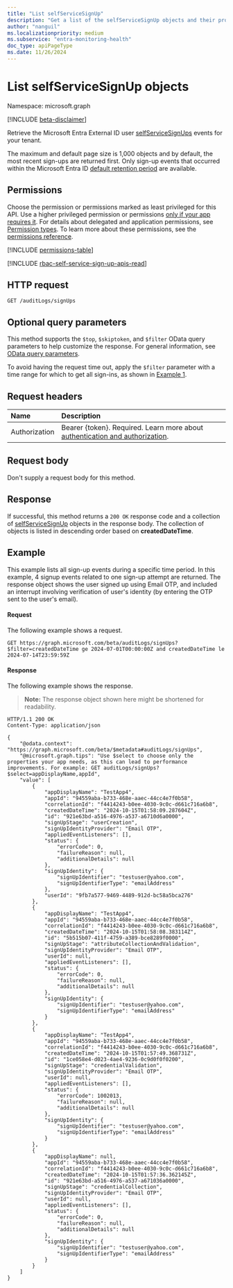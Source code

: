 ```yaml
---
title: "List selfServiceSignUp"
description: "Get a list of the selfServiceSignUp objects and their properties."
author: "nanguil"
ms.localizationpriority: medium
ms.subservice: "entra-monitoring-health"
doc_type: apiPageType
ms.date: 11/26/2024 
---
```


# List selfServiceSignUp objects

Namespace: microsoft.graph

[!INCLUDE [beta-disclaimer](../../includes/beta-disclaimer.md)]

Retrieve the Microsoft Entra External ID user [selfServiceSignUps](../resources/selfservicesignup.md) events for your tenant. 

The maximum and default page size is 1,000 objects and by default, the most recent sign-ups are returned first. Only sign-up events that occurred within the Microsoft Entra ID [default retention period](/azure/active-directory/reports-monitoring/reference-reports-data-retention#how-long-does-azure-ad-store-the-data) are available.

## Permissions

Choose the permission or permissions marked as least privileged for this API. Use a higher privileged permission or permissions [only if your app requires it](/graph/permissions-overview#best-practices-for-using-microsoft-graph-permissions). For details about delegated and application permissions, see [Permission types](/graph/permissions-overview#permission-types). To learn more about these permissions, see the [permissions reference](/graph/permissions-reference).

<!-- {
  "blockType": "permissions",
  "name": "auditlogroot-list-signups-permissions"
}
-->
[!INCLUDE [permissions-table](../includes/permissions/auditlogroot-list-signups-permissions.md)]

[!INCLUDE [rbac-self-service-sign-up-apis-read](../includes/rbac-for-apis/rbac-self-service-sign-up-apis-read.md)]

## HTTP request

<!-- {
  "blockType": "ignored"
}
-->
``` http
GET /auditLogs/signUps
```

## Optional query parameters

This method supports the `$top`, `$skiptoken`, and `$filter` OData query parameters to help customize the response. For general information, see [OData query parameters](/graph/query-parameters).

To avoid having the request time out, apply the `$filter` parameter with a time range for which to get all sign-ins, as shown in [Example 1](signin-list.md#example-1-list-all-sign-ins-during-a-specific-time-period).

## Request headers

|Name|Description|
|:---|:---|
|Authorization|Bearer {token}. Required. Learn more about [authentication and authorization](/graph/auth/auth-concepts).|

## Request body

Don't supply a request body for this method.

## Response

If successful, this method returns a `200 OK` response code and a collection of [selfServiceSignUp](../resources/selfservicesignup.md) objects in the response body. The collection of objects is listed in descending order based on **createdDateTime**.

## Example

This example lists all sign-up events during a specific time period.  In this example, 4 signup events related to one sign-up attempt are returned.  The response object shows the user signed up using Email OTP, and included an interrupt involving verification of user's identity (by entering the OTP sent to the user's email).

#### Request

The following example shows a request.
<!-- {
  "blockType": "request",
  "name": "list_selfservicesignup"
}
-->
```http
GET https://graph.microsoft.com/beta/auditLogs/signUps?$filter=createdDateTime ge 2024-07-01T00:00:00Z and createdDateTime le 2024-07-14T23:59:59Z
```


#### Response

The following example shows the response.
>**Note:** The response object shown here might be shortened for readability.
<!-- {
  "blockType": "response",
  "truncated": true,
  "@odata.type": "Collection(microsoft.graph.selfServiceSignUp)"
}
-->
``` http
HTTP/1.1 200 OK
Content-Type: application/json

{
    "@odata.context": "https://graph.microsoft.com/beta/$metadata#auditLogs/signUps",
    "@microsoft.graph.tips": "Use $select to choose only the properties your app needs, as this can lead to performance improvements. For example: GET auditLogs/signUps?$select=appDisplayName,appId",
    "value": [
        {
            "appDisplayName": "TestApp4",
            "appId": "94559aba-b733-468e-aaec-44cc4e7f0b58",
            "correlationId": "f4414243-b0ee-4030-9c0c-d661c716a6b8",
            "createdDateTime": "2024-10-15T01:58:09.287604Z",
            "id": "921e63bd-a516-4976-a537-a6710d6a0000",
            "signUpStage": "userCreation",
            "signUpIdentityProvider": "Email OTP",
            "appliedEventListeners": [],
            "status": {
                "errorCode": 0,
                "failureReason": null,
                "additionalDetails": null
            },
            "signUpIdentity": {
                "signUpIdentifier": "testuser@yahoo.com",
                "signUpIdentifierType": "emailAddress"
            },
            "userId": "9fb7a577-9469-4489-912d-bc58a5bca276"
        },
        {
            "appDisplayName": "TestApp4",
            "appId": "94559aba-b733-468e-aaec-44cc4e7f0b58",
            "correlationId": "f4414243-b0ee-4030-9c0c-d661c716a6b8",
            "createdDateTime": "2024-10-15T01:58:08.383114Z",
            "id": "5b515b07-411f-4759-a389-bce8289f0000",
            "signUpStage": "attributeCollectionAndValidation",
            "signUpIdentityProvider": "Email OTP",
            "userId": null,
            "appliedEventListeners": [],
            "status": {
                "errorCode": 0,
                "failureReason": null,
                "additionalDetails": null
            },
            "signUpIdentity": {
                "signUpIdentifier": "testuser@yahoo.com",
                "signUpIdentifierType": "emailAddress"
            }
        },
        {
            "appDisplayName": "TestApp4",
            "appId": "94559aba-b733-468e-aaec-44cc4e7f0b58",
            "correlationId": "f4414243-b0ee-4030-9c0c-d661c716a6b8",
            "createdDateTime": "2024-10-15T01:57:49.368731Z",
            "id": "1ce058e4-d023-4ae4-9236-0c9d0f0f0200",
            "signUpStage": "credentialValidation",
            "signUpIdentityProvider": "Email OTP",
            "userId": null,
            "appliedEventListeners": [],
            "status": {
                "errorCode": 1002013,
                "failureReason": null,
                "additionalDetails": null
            },
            "signUpIdentity": {
                "signUpIdentifier": "testuser@yahoo.com",
                "signUpIdentifierType": "emailAddress"
            }
        },
        {
            "appDisplayName": null,
            "appId": "94559aba-b733-468e-aaec-44cc4e7f0b58",
            "correlationId": "f4414243-b0ee-4030-9c0c-d661c716a6b8",
            "createdDateTime": "2024-10-15T01:57:36.362145Z",
            "id": "921e63bd-a516-4976-a537-a671036a0000",
            "signUpStage": "credentialCollection",
            "signUpIdentityProvider": "Email OTP",
            "userId": null,
            "appliedEventListeners": [],
            "status": {
                "errorCode": 0,
                "failureReason": null,
                "additionalDetails": null
            },
            "signUpIdentity": {
                "signUpIdentifier": "testuser@yahoo.com",
                "signUpIdentifierType": "emailAddress"
            }
        }
    ]
}
```

